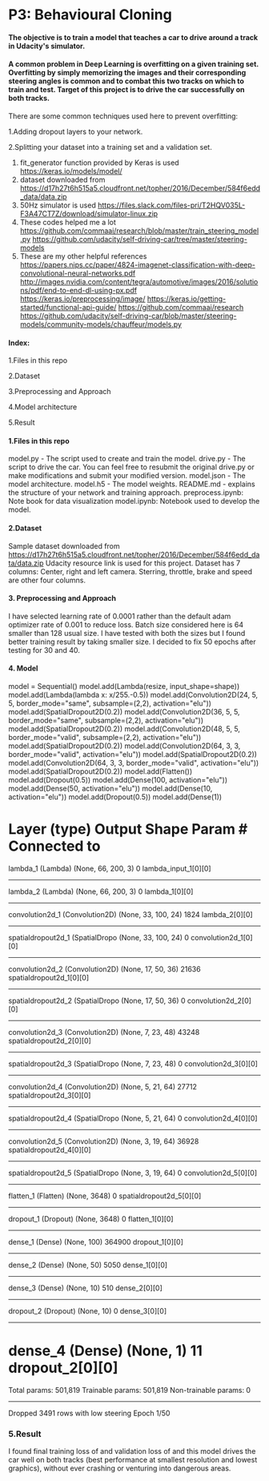 # P3: Behavioural Cloning

#### The objective is to train a model that teaches a car to drive around a track in Udacity's simulator.
#### A common problem in Deep Learning is overfitting on a given training set. Overfitting by simply memorizing the images and their corresponding steering angles is common and to combat this two tracks on which to train and test. Target of this project is to drive the car successfully on both tracks.

There are some common techniques used here to prevent overfitting:

1.Adding dropout layers to your network.

2.Splitting your dataset into a training set and a validation set.

 1. fit_generator function provided by Keras is used https://keras.io/models/model/
 2. dataset downloaded from  https://d17h27t6h515a5.cloudfront.net/topher/2016/December/584f6edd_data/data.zip
 3. 50Hz simulator is used https://files.slack.com/files-pri/T2HQV035L-F3A47CT7Z/download/simulator-linux.zip
 4. These codes helped me a lot 
 https://github.com/commaai/research/blob/master/train_steering_model.py
 https://github.com/udacity/self-driving-car/tree/master/steering-models
 5. These are my other helpful references 
  https://papers.nips.cc/paper/4824-imagenet-classification-with-deep-convolutional-neural-networks.pdf
  http://images.nvidia.com/content/tegra/automotive/images/2016/solutions/pdf/end-to-end-dl-using-px.pdf
  https://keras.io/preprocessing/image/
  https://keras.io/getting-started/functional-api-guide/
  https://github.com/commaai/research
  https://github.com/udacity/self-driving-car/blob/master/steering-models/community-models/chauffeur/models.py

#### Index: 
1.Files in this repo

2.Dataset

3.Preprocessing and Approach

4.Model architecture

5.Result

#### 1.Files in this repo

model.py - The script used to create and train the model.
    drive.py - The script to drive the car. You can feel free to resubmit the original drive.py or make modifications 
    and submit your modified version.
    model.json - The model architecture.
    model.h5 - The model weights.
    README.md - explains the structure of your network and training approach.
    preprocess.ipynb: Note book for data visualization
    model.ipynb: Notebook used to develop the model.

#### 2.Dataset
Sample dataset downloaded from  https://d17h27t6h515a5.cloudfront.net/topher/2016/December/584f6edd_data/data.zip Udacity resource link is used for this project.
Dataset has 7 columns: Center, right and left camera. Sterring, throttle, brake and speed are other four columns. 

#### 3. Preprocessing and Approach

I have selected learning rate of 0.0001 rather than the default adam optimizer rate of 0.001 to reduce loss.  Batch size considered here is 64 smaller than 128 usual size. I have tested with both the sizes but I found better training result by taking smaller size. I decided to fix 50 epochs after testing for 30 and 40.

#### 4. Model
model = Sequential()
    model.add(Lambda(resize, input_shape=shape))
    model.add(Lambda(lambda x: x/255.-0.5))
    model.add(Convolution2D(24, 5, 5, border_mode="same", subsample=(2,2), activation="elu"))
    model.add(SpatialDropout2D(0.2))
    model.add(Convolution2D(36, 5, 5, border_mode="same", subsample=(2,2), activation="elu"))
    model.add(SpatialDropout2D(0.2))
    model.add(Convolution2D(48, 5, 5, border_mode="valid", subsample=(2,2), activation="elu"))
    model.add(SpatialDropout2D(0.2))
    model.add(Convolution2D(64, 3, 3, border_mode="valid", activation="elu"))
    model.add(SpatialDropout2D(0.2))
    model.add(Convolution2D(64, 3, 3, border_mode="valid", activation="elu"))
    model.add(SpatialDropout2D(0.2))
    model.add(Flatten())
    model.add(Dropout(0.5))
    model.add(Dense(100, activation="elu"))
    model.add(Dense(50, activation="elu"))
    model.add(Dense(10, activation="elu"))
    model.add(Dropout(0.5))
    model.add(Dense(1))

Layer (type)                     Output Shape          Param #     Connected to                     
====================================================================================================
lambda_1 (Lambda)                (None, 66, 200, 3)    0           lambda_input_1[0][0]             
____________________________________________________________________________________________________
lambda_2 (Lambda)                (None, 66, 200, 3)    0           lambda_1[0][0]                   
____________________________________________________________________________________________________
convolution2d_1 (Convolution2D)  (None, 33, 100, 24)   1824        lambda_2[0][0]                   
____________________________________________________________________________________________________
spatialdropout2d_1 (SpatialDropo (None, 33, 100, 24)   0           convolution2d_1[0][0]            
____________________________________________________________________________________________________
convolution2d_2 (Convolution2D)  (None, 17, 50, 36)    21636       spatialdropout2d_1[0][0]         
____________________________________________________________________________________________________
spatialdropout2d_2 (SpatialDropo (None, 17, 50, 36)    0           convolution2d_2[0][0]            
____________________________________________________________________________________________________
convolution2d_3 (Convolution2D)  (None, 7, 23, 48)     43248       spatialdropout2d_2[0][0]         
____________________________________________________________________________________________________
spatialdropout2d_3 (SpatialDropo (None, 7, 23, 48)     0           convolution2d_3[0][0]            
____________________________________________________________________________________________________
convolution2d_4 (Convolution2D)  (None, 5, 21, 64)     27712       spatialdropout2d_3[0][0]         
____________________________________________________________________________________________________
spatialdropout2d_4 (SpatialDropo (None, 5, 21, 64)     0           convolution2d_4[0][0]            
____________________________________________________________________________________________________
convolution2d_5 (Convolution2D)  (None, 3, 19, 64)     36928       spatialdropout2d_4[0][0]         
____________________________________________________________________________________________________
spatialdropout2d_5 (SpatialDropo (None, 3, 19, 64)     0           convolution2d_5[0][0]            
____________________________________________________________________________________________________
flatten_1 (Flatten)              (None, 3648)          0           spatialdropout2d_5[0][0]         
____________________________________________________________________________________________________
dropout_1 (Dropout)              (None, 3648)          0           flatten_1[0][0]                  
____________________________________________________________________________________________________
dense_1 (Dense)                  (None, 100)           364900      dropout_1[0][0]                  
____________________________________________________________________________________________________
dense_2 (Dense)                  (None, 50)            5050        dense_1[0][0]                    
____________________________________________________________________________________________________
dense_3 (Dense)                  (None, 10)            510         dense_2[0][0]                    
____________________________________________________________________________________________________
dropout_2 (Dropout)              (None, 10)            0           dense_3[0][0]                    
____________________________________________________________________________________________________
dense_4 (Dense)                  (None, 1)             11          dropout_2[0][0]                  
====================================================================================================
Total params: 501,819
Trainable params: 501,819
Non-trainable params: 0
____________________________________________________________________________________________________
Dropped 3491 rows with low steering
Epoch 1/50

### 5.Result
I found final training loss of and validation loss of and this model drives the car well on both tracks (best performance at smallest resolution and lowest graphics), without ever crashing or venturing into dangerous areas.
